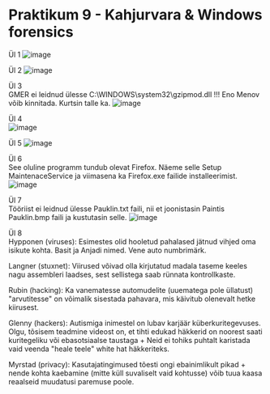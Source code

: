 # Praktikum 9 - Kahjurvara & Windows forensics 

Ül 1
![image](https://github.com/JuhanPauklin/AndmeturbePraktikumid/assets/90179916/17ef66c5-4708-47fe-ba53-155ba5524a91)

Ül 2
![image](https://github.com/JuhanPauklin/AndmeturbePraktikumid/assets/90179916/fd137ffe-ffdc-49f7-8724-f57bcf4d4dae)

Ül 3  
GMER ei leidnud ülesse C:\WINDOWS\system32\gzipmod.dll !!!
Eno Menov võib kinnitada. Kurtsin talle ka.
![image](https://github.com/JuhanPauklin/AndmeturbePraktikumid/assets/90179916/645a1f60-17fe-444a-b037-f66fdafe4f3d)

Ül 4  
![image](https://github.com/JuhanPauklin/AndmeturbePraktikumid/assets/90179916/5020a696-1441-4dcc-b2e8-5ea9b5751f3d)

Ül 5
![image](https://github.com/JuhanPauklin/AndmeturbePraktikumid/assets/90179916/ad91a433-0f88-4585-844b-9af9782dc298)

Ül 6  
See oluline programm tundub olevat Firefox. Näeme selle Setup MaintenaceService ja viimasena ka Firefox.exe failide installeerimist.
![image](https://github.com/JuhanPauklin/AndmeturbePraktikumid/assets/90179916/f928966e-683d-4de6-bd09-2e4cc42c9881)

Ül 7  
Tööriist ei leidnud ülesse Pauklin.txt faili, nii et joonistasin Paintis Pauklin.bmp faili ja kustutasin selle.
![image](https://github.com/JuhanPauklin/AndmeturbePraktikumid/assets/90179916/d643290a-b93d-486c-bd81-ef2e583d15ec)

Ül 8  
  Hypponen (viruses): Esimestes olid hooletud pahalased jätnud vihjed oma isikute kohta. Basit ja Anjadi nimed. Vene auto numbrimärk.  
  
  Langner (stuxnet): Viirused võivad olla kirjutatud madala taseme keeles nagu assembleri laadses, sest sellistega saab rünnata kontrollkaste.   
  
  Rubin (hacking): Ka vanematesse automudelite (uuematega pole üllatust) "arvutitesse" on võimalik sisestada pahavara, mis käivitub olenevalt hetke kiirusest.   
  
  Glenny (hackers): Autismiga inimestel on lubav karjäär küberkuritegevuses. Olgu, tõsisem teadmine videost on, et tihti edukad häkkerid on noorest saati kuritegeliku või ebasotsiaalse taustaga + Neid ei tohiks puhtalt karistada vaid veenda "heale teele" white hat häkkeriteks.   
  
  Myrstad (privacy): Kasutajatingimused tõesti ongi ebainimlikult pikad + nende kohta kaebamine (mitte küll suvaliselt vaid kohtusse) võib tuua kaasa reaalseid muudatusi paremuse poole.  
